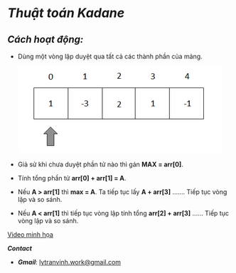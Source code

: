 # ___**Thuật toán Kadane**___

## *Cách hoạt động:*
- Dùng một vòng lập duyệt qua tất cả các thành phần của mảng. 

  ![arr](arr.PNG)

- Giả sử khi chưa duyệt phần tử nào thì gán **MAX = arr[0]**. 
- Tính tổng phần tử **arr[0] + arr[1] = A**.
- Nếu **A > arr[1]** thì **max = A**. Ta tiếp tục lấy **A + arr[3]** ....... Tiếp tục vòng lập và so sánh.

- Nếu **A < arr[1]** thì  tiếp tục vòng lập tính tổng  **arr[2] + arr[3]** ...... Tiếp tục vòng lập và so sánh.

[Video minh họa](https://cdn.discordapp.com/attachments/1017074667007254630/1017074735793840190/arr.mp4)

___**Contact**___
- ___Gmail___: <lytranvinh.work@gmail.com>
